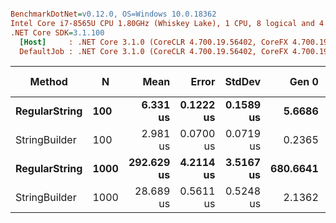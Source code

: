 ``` ini

BenchmarkDotNet=v0.12.0, OS=Windows 10.0.18362
Intel Core i7-8565U CPU 1.80GHz (Whiskey Lake), 1 CPU, 8 logical and 4 physical cores
.NET Core SDK=3.1.100
  [Host]     : .NET Core 3.1.0 (CoreCLR 4.700.19.56402, CoreFX 4.700.19.56404), X64 RyuJIT
  DefaultJob : .NET Core 3.1.0 (CoreCLR 4.700.19.56402, CoreFX 4.700.19.56404), X64 RyuJIT


```
|        Method |    N |       Mean |     Error |    StdDev |    Gen 0 | Gen 1 | Gen 2 | Allocated |
|-------------- |----- |-----------:|----------:|----------:|---------:|------:|------:|----------:|
| **RegularString** |  **100** |   **6.331 us** | **0.1222 us** | **0.1589 us** |   **5.6686** |     **-** |     **-** |   **23736 B** |
| StringBuilder |  100 |   2.981 us | 0.0700 us | 0.0719 us |   0.2365 |     - |     - |    1000 B |
| **RegularString** | **1000** | **292.629 us** | **4.2114 us** | **3.5167 us** | **680.6641** |     **-** |     **-** | **2849740 B** |
| StringBuilder | 1000 |  28.689 us | 0.5611 us | 0.5248 us |   2.1362 |     - |     - |    9096 B |
